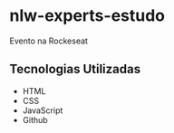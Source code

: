# nlw-experts-estudo
Evento na Rockeseat

## Tecnologias Utilizadas

- HTML
- CSS
- JavaScript
- Github
